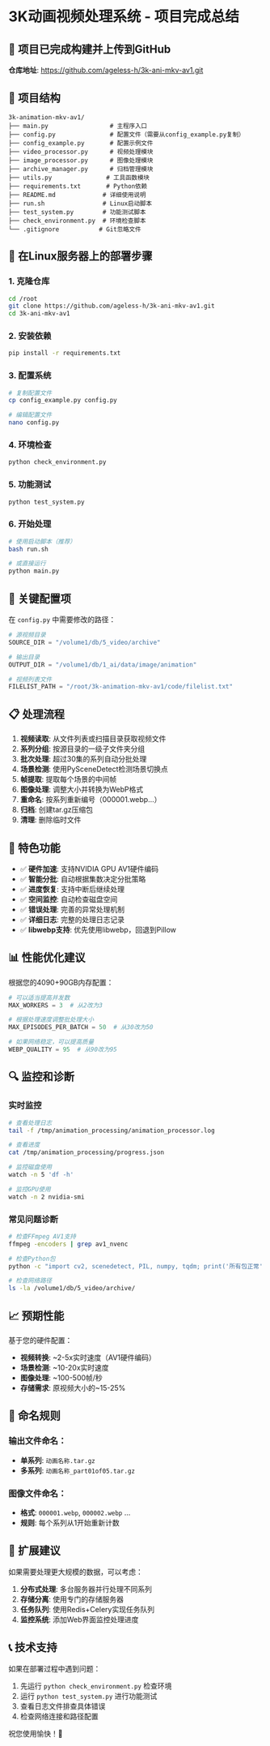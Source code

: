 # 3K动画视频处理系统 - 项目完成总结

## 🎉 项目已完成构建并上传到GitHub

**仓库地址**: https://github.com/ageless-h/3k-ani-mkv-av1.git

## 📁 项目结构

```
3k-animation-mkv-av1/
├── main.py                 # 主程序入口
├── config.py               # 配置文件（需要从config_example.py复制）
├── config_example.py       # 配置示例文件
├── video_processor.py      # 视频处理模块
├── image_processor.py      # 图像处理模块
├── archive_manager.py      # 归档管理模块
├── utils.py               # 工具函数模块
├── requirements.txt       # Python依赖
├── README.md             # 详细使用说明
├── run.sh                # Linux启动脚本
├── test_system.py        # 功能测试脚本
├── check_environment.py  # 环境检查脚本
└── .gitignore           # Git忽略文件
```

## 🚀 在Linux服务器上的部署步骤

### 1. 克隆仓库
```bash
cd /root
git clone https://github.com/ageless-h/3k-ani-mkv-av1.git
cd 3k-ani-mkv-av1
```

### 2. 安装依赖
```bash
pip install -r requirements.txt
```

### 3. 配置系统
```bash
# 复制配置文件
cp config_example.py config.py

# 编辑配置文件
nano config.py
```

### 4. 环境检查
```bash
python check_environment.py
```

### 5. 功能测试
```bash
python test_system.py
```

### 6. 开始处理
```bash
# 使用启动脚本（推荐）
bash run.sh

# 或直接运行
python main.py
```

## 🔧 关键配置项

在 `config.py` 中需要修改的路径：

```python
# 源视频目录
SOURCE_DIR = "/volume1/db/5_video/archive"

# 输出目录
OUTPUT_DIR = "/volume1/db/1_ai/data/image/animation"

# 视频列表文件
FILELIST_PATH = "/root/3k-animation-mkv-av1/code/filelist.txt"
```

## 📋 处理流程

1. **视频读取**: 从文件列表或扫描目录获取视频文件
2. **系列分组**: 按源目录的一级子文件夹分组
3. **批次处理**: 超过30集的系列自动分批处理
4. **场景检测**: 使用PySceneDetect检测场景切换点
5. **帧提取**: 提取每个场景的中间帧
6. **图像处理**: 调整大小并转换为WebP格式
7. **重命名**: 按系列重新编号（000001.webp...）
8. **归档**: 创建tar.gz压缩包
9. **清理**: 删除临时文件

## 🎯 特色功能

- ✅ **硬件加速**: 支持NVIDIA GPU AV1硬件编码
- ✅ **智能分批**: 自动根据集数决定分批策略
- ✅ **进度恢复**: 支持中断后继续处理
- ✅ **空间监控**: 自动检查磁盘空间
- ✅ **错误处理**: 完善的异常处理机制
- ✅ **详细日志**: 完整的处理日志记录
- ✅ **libwebp支持**: 优先使用libwebp，回退到Pillow

## 📊 性能优化建议

根据您的4090+90GB内存配置：

```python
# 可以适当提高并发数
MAX_WORKERS = 3  # 从2改为3

# 根据处理速度调整批处理大小
MAX_EPISODES_PER_BATCH = 50  # 从30改为50

# 如果网络稳定，可以提高质量
WEBP_QUALITY = 95  # 从90改为95
```

## 🔍 监控和诊断

### 实时监控
```bash
# 查看处理日志
tail -f /tmp/animation_processing/animation_processor.log

# 查看进度
cat /tmp/animation_processing/progress.json

# 监控磁盘使用
watch -n 5 'df -h'

# 监控GPU使用
watch -n 2 nvidia-smi
```

### 常见问题诊断
```bash
# 检查FFmpeg AV1支持
ffmpeg -encoders | grep av1_nvenc

# 检查Python包
python -c "import cv2, scenedetect, PIL, numpy, tqdm; print('所有包正常')"

# 检查网络路径
ls -la /volume1/db/5_video/archive/
```

## 📈 预期性能

基于您的硬件配置：
- **视频转换**: ~2-5x实时速度（AV1硬件编码）
- **场景检测**: ~10-20x实时速度
- **图像处理**: ~100-500帧/秒
- **存储需求**: 原视频大小的~15-25%

## 🎯 命名规则

### 输出文件命名：
- **单系列**: `动画名称.tar.gz`
- **多系列**: `动画名称_part01of05.tar.gz`

### 图像文件命名：
- **格式**: `000001.webp`, `000002.webp` ...
- **规则**: 每个系列从1开始重新计数

## 🔄 扩展建议

如果需要处理更大规模的数据，可以考虑：

1. **分布式处理**: 多台服务器并行处理不同系列
2. **存储分离**: 使用专门的存储服务器
3. **任务队列**: 使用Redis+Celery实现任务队列
4. **监控系统**: 添加Web界面监控处理进度

## 📞 技术支持

如果在部署过程中遇到问题：

1. 先运行 `python check_environment.py` 检查环境
2. 运行 `python test_system.py` 进行功能测试
3. 查看日志文件排查具体错误
4. 检查网络连接和路径配置

祝您使用愉快！🎉 